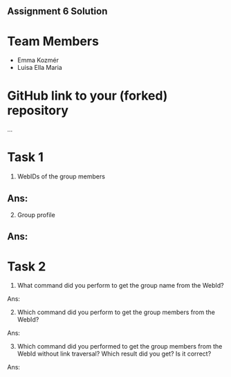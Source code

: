 Assignment 6 Solution
---------------------

# Team Members

- Emma Kozmér
- Luisa Ella Maria

# GitHub link to your (forked) repository

...

# Task 1

1. WebIDs of the group members

Ans:
- 


2. Group profile

Ans:
- 




# Task 2

1. What command did you perform to get the group name from the WebId?

Ans: 


2. Which command did you perform to get the group members from the WebId?

Ans:



3. Which command did you performed to get the group members from the WebId without link traversal? Which result did you get? Is it correct?

Ans:



